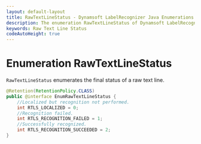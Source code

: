 ```yaml
---
layout: default-layout
title: RawTextLineStatus - Dynamsoft LabelRecognizer Java Enumerations
description: The enumeration RawTextLineStatus of Dynamsoft LabelRecognizer describes the final status of a raw text line.
keywords: Raw Text Line Status
codeAutoHeight: true
---
```


# Enumeration RawTextLineStatus

`RawTextLineStatus` enumerates the final status of a raw text line.

```java
@Retention(RetentionPolicy.CLASS)
public @interface EnumRawTextLineStatus {
    //Localized but recognition not performed.
    int RTLS_LOCALIZED = 0;
    //Recognition failed.
    int RTLS_RECOGNITION_FAILED = 1;
    //Successfully recognized.
    int RTLS_RECOGNITION_SUCCEEDED = 2;
}
```
